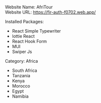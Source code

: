 Website Name: AfriTour \
Website URL: https://fir-auth-f0702.web.app/

Installed Packages:

- React Simple Typewriter
- lottie React
- React Hook Form
- MUI
- Swiper Js

Category: Africa

- South Africa
- Tanzania
- Kenya
- Morocco
- Egypt
- Namibia
